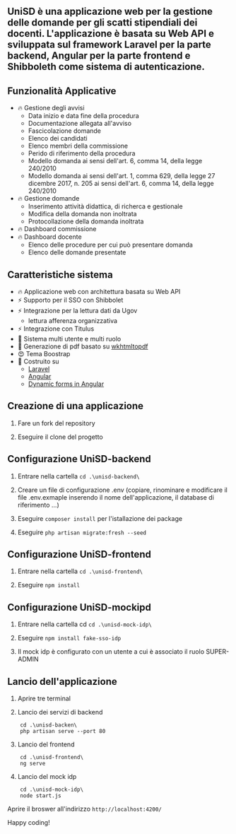 UniSD è una applicazione web per la gestione delle domande per gli scatti stipendiali dei docenti. L'applicazione è basata su Web API e sviluppata sul framework Laravel per la parte backend, Angular per la parte frontend e Shibboleth come sistema di autenticazione.
-------------------------------

## Funzionalità Applicative

- 🔥 Gestione degli avvisi 
    - Data inizio e data fine della procedura
    - Documentazione allegata all'avviso
    - Fascicolazione domande
    - Elenco dei candidati
    - Elenco membri della commissione
    - Perido di riferimento della procedura
    - Modello domanda ai sensi dell'art. 6, comma 14, della legge 240/2010
    - Modello domanda ai sensi dell'art. 1, comma 629, della legge 27 dicembre 2017, n. 205 ai sensi dell'art. 6, comma 14, della legge 240/2010
- 🔥 Gestione domande
    - Inserimento attività didattica, di richerca e gestionale
    - Modifica della domanda non inoltrata
    - Protocollazione della domanda inoltrata    
- 🔥 Dashboard commissione 
- 🔥 Dashboard docente 
    - Elenco delle procedure per cui può presentare domanda
    - Elenco delle domande presentate

## Caratteristiche sistema

- 🔥 Applicazione web con architettura basata su Web API
- ⚡️ Supporto per il SSO con Shibbolet
- ⚡️ Integrazione per la lettura dati da Ugov
    - lettura afferenza organizzativa
- ⚡️ Integrazione con Titulus 
- 📝 Sistema multi utente e multi ruolo
- 📝 Generazione di pdf basato su [wkhtmltopdf](https://github.com/barryvdh/laravel-snappy)
- 😍 Tema Boostrap 
- 💪 Costruito su 
    - [Laravel](https://laravel.com/) 
    - [Angular](https://angular.io/)
    - [Dynamic forms in Angular](https://formly.dev/)


## Creazione di una applicazione

1) Fare un fork del repository 

2) Eseguire il clone del progetto 

## Configurazione UniSD-backend

1) Entrare nella cartella `cd .\unisd-backend\`

2) Creare un file di configurazione .env (copiare, rinominare e modificare il file .env.exmaple inserendo il nome dell'applicazione, 
il database di riferimento ...)

3) Eseguire `composer install` per l'istallazione dei package

4) Eseguire `php artisan migrate:fresh --seed` 

## Configurazione UniSD-frontend

1) Entrare nella cartella `cd .\unisd-frontend\`

2) Eseguire `npm install`
   
## Configurazione UniSD-mockipd

1) Entrare nella cartella cd `cd .\unisd-mock-idp\`

2) Eseguire  `npm install fake-sso-idp`

3) Il mock idp è configurato con un utente a cui è associato il ruolo SUPER-ADMIN


## Lancio dell'applicazione

1) Aprire tre terminal

2) Lancio dei servizi di backend 

```   
    cd .\unisd-backen\
    php artisan serve --port 80
``` 

3) Lancio del frontend

```
    cd .\unisd-frontend\
    ng serve
```

4) Lancio del mock idp

```
    cd .\unisd-mock-idp\  
    node start.js
``` 

Aprire il broswer all'indirizzo  `http://localhost:4200/`










Happy coding! 

